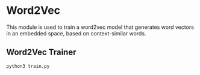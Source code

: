 # Word2Vec
This module is used to train a word2vec model that generates word vectors in an embedded space,
 based on context-similar words.

## Word2Vec Trainer
```
python3 train.py 
```